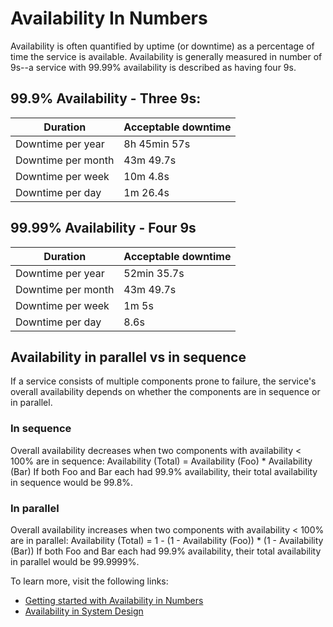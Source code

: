 # Availability In Numbers

Availability is often quantified by uptime (or downtime) as a percentage of time the service is available. Availability is generally measured in number of 9s--a service with 99.99% availability is described as having four 9s.

## 99.9% Availability - Three 9s:

| Duration           | Acceptable downtime |
| -------------      | -------------       |
| Downtime per year  | 8h 45min 57s        |
| Downtime per month | 43m 49.7s           |
| Downtime per week  | 10m 4.8s            |
| Downtime per day   | 1m 26.4s            |

## 99.99% Availability - Four 9s

| Duration           | Acceptable downtime |
| -------------      | -------------       |
| Downtime per year  | 52min 35.7s         |
| Downtime per month | 43m 49.7s           |
| Downtime per week  | 1m 5s               |
| Downtime per day   | 8.6s                |

## Availability in parallel vs in sequence

If a service consists of multiple components prone to failure, the service's overall availability depends on whether the components are in sequence or in parallel.

### In sequence

Overall availability decreases when two components with availability < 100% are in sequence:
Availability (Total) = Availability (Foo) * Availability (Bar)
If both Foo and Bar each had 99.9% availability, their total availability in sequence would be 99.8%.

### In parallel

Overall availability increases when two components with availability < 100% are in parallel:
Availability (Total) = 1 - (1 - Availability (Foo)) * (1 - Availability (Bar))
If both Foo and Bar each had 99.9% availability, their total availability in parallel would be 99.9999%.

To learn more, visit the following links:

- [Getting started with Availability in Numbers](https://github.com/donnemartin/system-design-primer)
- [Availability in System Design](https://www.enjoyalgorithms.com/blog/availability-system-design-concept/)